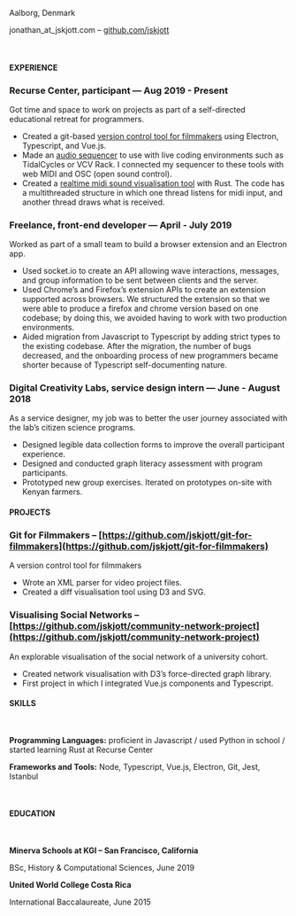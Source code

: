 Aalborg, Denmark 

jonathan\_at\_jskjott.com – [github.com/jskjott](github.com/jskjott)

<br>

#### EXPERIENCE

### **Recurse Center, participant** — Aug 2019 - Present

Got time and space to work on projects as part of a self-directed educational retreat for programmers.

- Created a git-based [version control tool for filmmakers](https://github.com/jskjott/git-for-filmmakers) using Electron, Typescript, and Vue.js. 
- Made an [audio sequencer](https://github.com/jskjott/casette) to use with live coding environments such as TidalCycles or VCV Rack. I connected my sequencer to these tools with web MIDI and OSC (open sound control).
- Created a [realtime midi sound visualisation tool](https://github.com/jskjott/midi-plotter) with Rust. The code has a multithreaded structure in which one thread listens for midi input, and another thread draws what is received.

### **Freelance,  front-end developer** — April - July 2019

Worked as part of a small team to build a browser extension and an Electron app.

- Used socket.io to create an API allowing wave interactions, messages, and group information to be sent between clients and the server.
- Used Chrome’s and Firefox’s extension APIs to create an extension supported across browsers. We structured the extension so that we were able to produce a firefox and chrome version based on one codebase; by doing this, we avoided having to work with two production environments.
- Aided migration from Javascript to Typescript by adding strict types to the existing codebase. After the migration, the number of bugs decreased, and the onboarding process of new programmers became shorter because of Typescript self-documenting nature.

### **Digital Creativity Labs, service design intern** — June - August 2018

As a service designer, my job was to better the user journey associated with the lab’s citizen science programs. 

- Designed legible data collection forms to improve the overall participant experience. 
- Designed and conducted graph literacy assessment with program participants.
- Prototyped new group exercises.
Iterated on prototypes on-site with Kenyan farmers. 
	

#### PROJECTS

### Git for Filmmakers – [https://github.com/jskjott/git-for-filmmakers](https://github.com/jskjott/git-for-filmmakers)

A version control tool for filmmakers

- Wrote an XML parser for video project files.
- Created a diff visualisation tool using D3 and SVG.

### Visualising Social Networks – [https://github.com/jskjott/community-network-project](https://github.com/jskjott/community-network-project)

An explorable visualisation of the social network of a university cohort.

- Created network visualisation with D3’s force-directed graph library.
- First project in which I integrated Vue.js components and Typescript.


#### SKILLS
<br>

**Programming Languages:** proficient in Javascript / used Python in school / started learning Rust at Recurse Center

**Frameworks and Tools:** Node, Typescript, Vue.js, Electron, Git, Jest, Istanbul

<br>

#### EDUCATION
<br>

**Minerva Schools at KGI – San Francisco, California**

BSc, History & Computational Sciences, June 2019
<br>

**United World College Costa Rica**

International Baccalaureate, June 2015